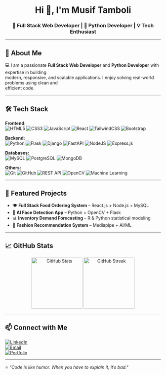 <h1 align="center">Hi 👋, I'm Musif Tamboli</h1>
<h3 align="center">🚀 Full Stack Web Developer | 🐍 Python Developer | 💡 Tech Enthusiast</h3>

---

## 🌟 About Me
💻 I am a passionate **Full Stack Web Developer** and **Python Developer** with expertise in building  
modern, responsive, and scalable applications. I enjoy solving real-world problems using clean and  
efficient code.

---

## 🛠 Tech Stack

**Frontend:**  
![HTML5](https://img.shields.io/badge/HTML5-E34F26?style=flat&logo=html5&logoColor=white) 
![CSS3](https://img.shields.io/badge/CSS3-1572B6?style=flat&logo=css3&logoColor=white) 
![JavaScript](https://img.shields.io/badge/JavaScript-F7DF1E?style=flat&logo=javascript&logoColor=black) 
![React](https://img.shields.io/badge/React-61DAFB?style=flat&logo=react&logoColor=black) 
![TailwindCSS](https://img.shields.io/badge/Tailwind_CSS-38B2AC?style=flat&logo=tailwind-css&logoColor=white) 
![Bootstrap](https://img.shields.io/badge/Bootstrap-563D7C?style=flat&logo=bootstrap&logoColor=white)  

**Backend:**  
![Python](https://img.shields.io/badge/Python-3776AB?style=flat&logo=python&logoColor=white) 
![Flask](https://img.shields.io/badge/Flask-000000?style=flat&logo=flask&logoColor=white) 
![Django](https://img.shields.io/badge/Django-092E20?style=flat&logo=django&logoColor=white) 
![FastAPI](https://img.shields.io/badge/FastAPI-009688?style=flat&logo=fastapi&logoColor=white) 
![NodeJS](https://img.shields.io/badge/Node.js-339933?style=flat&logo=node.js&logoColor=white) 
![Express.js](https://img.shields.io/badge/Express.js-000000?style=flat&logo=express&logoColor=white)  

**Databases:**  
![MySQL](https://img.shields.io/badge/MySQL-4479A1?style=flat&logo=mysql&logoColor=white) 
![PostgreSQL](https://img.shields.io/badge/PostgreSQL-4169E1?style=flat&logo=postgresql&logoColor=white) 
![MongoDB](https://img.shields.io/badge/MongoDB-4EA94B?style=flat&logo=mongodb&logoColor=white)  

**Others:**  
![Git](https://img.shields.io/badge/Git-F05032?style=flat&logo=git&logoColor=white) 
![GitHub](https://img.shields.io/badge/GitHub-181717?style=flat&logo=github&logoColor=white) 
![REST API](https://img.shields.io/badge/REST_API-02569B?style=flat&logo=api&logoColor=white) 
![OpenCV](https://img.shields.io/badge/OpenCV-5C3EE8?style=flat&logo=opencv&logoColor=white) 
![Machine Learning](https://img.shields.io/badge/Machine_Learning-102230?style=flat&logoColor=white)  

---

## 📌 Featured Projects
- 🍽 **Full Stack Food Ordering System** – React.js + Node.js + MySQL  
- 🤖 **AI Face Detection App** – Python + OpenCV + Flask  
- 📊 **Inventory Demand Forecasting** – R & Python statistical modeling  
- 👗 **Fashion Recommendation System** – Mediapipe + AI/ML  

---

## 📈 GitHub Stats

<p align="center">
  <img src="https://github-readme-stats.vercel.app/api?username=musif-tamboli&show_icons=true&theme=tokyonight" alt="GitHub Stats" height="165"/>
  <img src="https://github-readme-streak-stats.herokuapp.com/?user=musif-tamboli&theme=tokyonight" alt="GitHub Streak" height="165"/>
</p>

---

## 📫 Connect with Me

[![LinkedIn](https://img.shields.io/badge/LinkedIn-0077B5?style=flat&logo=linkedin&logoColor=white)](https://linkedin.com/in/your-profile)  
[![Email](https://img.shields.io/badge/Email-D14836?style=flat&logo=gmail&logoColor=white)](mailto:your.email@example.com)  
[![Portfolio](https://img.shields.io/badge/Portfolio-000000?style=flat&logo=About.me&logoColor=white)](https://your-portfolio-link.com)  

---

⭐ *"Code is like humor. When you have to explain it, it’s bad."*  
